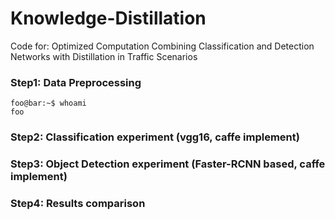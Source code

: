 # Knowledge-Distillation
Code for: Optimized Computation Combining Classification and Detection Networks with Distillation in Traffic Scenarios


### Step1: Data Preprocessing 

```console
foo@bar:~$ whoami
foo
```

### Step2: Classification experiment (vgg16, caffe implement)

### Step3: Object Detection experiment (Faster-RCNN based, caffe implement)

### Step4: Results comparison

